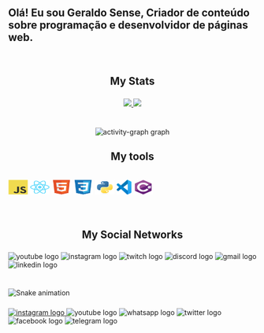 ## Olá! Eu sou Geraldo Sense, Criador de conteúdo sobre programação e desenvolvidor de páginas web.

<br clear="both">

<h2 align="center">My Stats</h2>

###

  <div align="center">
  <a href="https://github.com/geraldosense">
    <img height="180em" src="https://github-readme-stats.vercel.app/api?username=geraldosense&show_icons=true&theme=dracula&include_all_commits=true&count_private=true"/>
    <img height="180em" src="https://github-readme-stats.vercel.app/api/top-langs/?username=geraldosense&layout=compact&langs_count=16&theme=dracula"/>
  </a>
</div>

<br clear="both">

###

<div align="center">
  <img src="https://github-readme-activity-graph.vercel.app/graph?username=geraldosense&radius=16&theme=cobalt&area=true&order=5" height="300" alt="activity-graph graph"  />
</div>

###

<h2 align="center">My tools</h2>


<div style="display: inline_block"><br>
  <img align="center" alt="Geraldo_JS" height="30" width="40" src="https://raw.githubusercontent.com/devicons/devicon/master/icons/javascript/javascript-original.svg">
  <img align="center" alt="Geraldo_React" height="30" width="40" src="https://raw.githubusercontent.com/devicons/devicon/master/icons/react/react-original.svg">
  <img align="center" alt="Geraldo_HTML" height="30" width="40" src="https://raw.githubusercontent.com/devicons/devicon/master/icons/html5/html5-original.svg">
  <img align="center" alt="Geraldo_CSS" height="30" width="40" src="https://raw.githubusercontent.com/devicons/devicon/master/icons/css3/css3-original.svg">
  <img align="center" alt="Geraldo_Python" height="30" width="40" src="https://raw.githubusercontent.com/devicons/devicon/master/icons/python/python-original.svg">
<img align="center" alt="Geraldo_vscode"height="30" wudth="40" src="https://raw.githubusercontent.com/devicons/devicon/master/icons/vscode/vscode-original.svg">
  <img align="center" alt="Geraldo_Csharp" height="30" width="40" src="https://raw.githubusercontent.com/devicons/devicon/master/icons/csharp/csharp-original.svg">

<p align="left"></p>

###

<br clear="both">

<h2 align="center">My Social Networks</h2>

###

<div align="left">
  <img src="https://img.shields.io/static/v1?message=Youtube&logo=youtube&label=&color=FF0000&logoColor=white&labelColor=&style=for-the-badge" height="35" alt="youtube logo"  />
  <img src="https://img.shields.io/static/v1?message=Instagram&logo=instagram&label=&color=E4405F&logoColor=white&labelColor=&style=for-the-badge" height="35" alt="instagram logo"  />
  <img src="https://img.shields.io/static/v1?message=Twitch&logo=twitch&label=&color=9146FF&logoColor=white&labelColor=&style=for-the-badge" height="35" alt="twitch logo"  />
  <img src="https://img.shields.io/static/v1?message=Discord&logo=discord&label=&color=7289DA&logoColor=white&labelColor=&style=for-the-badge" height="35" alt="discord logo"  />
  <img src="https://img.shields.io/static/v1?message=Gmail&logo=gmail&label=&color=D14836&logoColor=white&labelColor=&style=for-the-badge" height="35" alt="gmail logo"  />
  <img src="https://img.shields.io/static/v1?message=LinkedIn&logo=linkedin&label=&color=0077B5&logoColor=white&labelColor=&style=for-the-badge" height="35" alt="linkedin logo"  />
</div>

###

<br clear="both">

<img src="https://raw.githubusercontent.com/MiguelDala/MiguelDala/output/snake.svg" alt="Snake animation" />

###

<div align="left">
  <a href="https://www.instagram.com/queredadas_2007/" target="_blank">
    <img src="https://raw.githubusercontent.com/maurodesouza/profile-readme-generator/master/src/assets/icons/social/instagram/default.svg" width="52" height="40" alt="instagram logo"  />
  </a>
  <img src="https://raw.githubusercontent.com/maurodesouza/profile-readme-generator/master/src/assets/icons/social/youtube/default.svg" width="52" height="40" alt="youtube logo"  />
  <img src="https://raw.githubusercontent.com/maurodesouza/profile-readme-generator/master/src/assets/icons/social/whatsapp/default.svg" width="52" height="40" alt="whatsapp logo"  />
  <img src="https://raw.githubusercontent.com/maurodesouza/profile-readme-generator/master/src/assets/icons/social/twitter/default.svg" width="52" height="40" alt="twitter logo"  />
  <img src="https://raw.githubusercontent.com/maurodesouza/profile-readme-generator/master/src/assets/icons/social/facebook/default.svg" width="52" height="40" alt="facebook logo"  />
  <img src="https://raw.githubusercontent.com/maurodesouza/profile-readme-generator/master/src/assets/icons/social/telegram/default.svg" width="52" height="40" alt="telegram logo"  />
</div>

###
